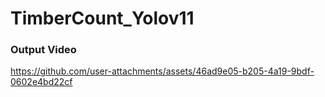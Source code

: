 # TimberCount_Yolov11

### Output Video

https://github.com/user-attachments/assets/46ad9e05-b205-4a19-9bdf-0602e4bd22cf